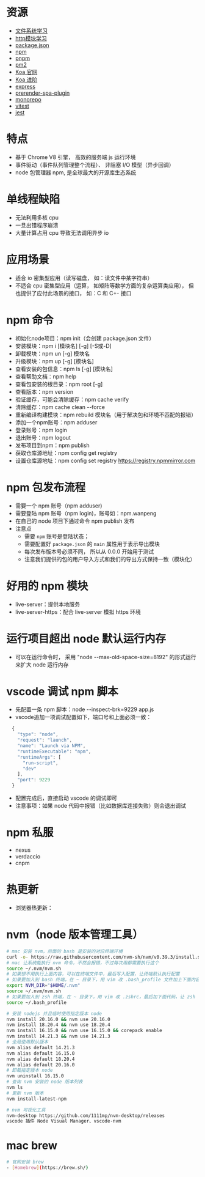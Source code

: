 # 资源
- [文件系统学习](http://www.jianshu.com/p/5683c8a93511)
- [http模块学习](https://my.oschina.net/freddon/blog/513853)
- [package.json](http://mujiang.info/translation/npmjs/files/package.json.html)
- [npm](https://www.npmjs.cn/)
- [pnpm](https://pnpm.io/zh/)
- [pm2](https://pm2.keymetrics.io/)
- [Koa 官网](https://koa.bootcss.com/)
- [Koa 进阶](https://chenshenhai.github.io/koa2-note/note/project/framework.html)
- [express](https://expressjs.com/zh-cn/)
- [prerender-spa-plugin](https://www.npmjs.com/package/prerender-spa-plugin)
- [monorepo](相似包多项目统一管理)
- [vitest](https://cn.vitest.dev/)
- [jest](https://www.jestjs.cn/)

# 特点 
- 基于 Chrome V8 引擎， 高效的服务端 js 运行环境
- 事件驱动（事件队列管理整个流程）、 非阻塞 I/O 模型（异步回调）
- node 包管理器 npm, 是全球最大的开源库生态系统

# 单线程缺陷
- 无法利用多核 cpu
- 一旦出错程序崩溃
- 大量计算占用 cpu 导致无法调用异步 io

# 应用场景
- 适合 io 密集型应用（读写磁盘， 如：读文件中某字符串）
- 不适合 cpu 密集型应用（运算， 如矩阵等数学方面的复杂运算类应用）， 但也提供了应付此场景的接口， 如：C 和 C+- 接口

# npm 命令
- 初始化node项目：npm init（会创建 package.json 文件）
- 安装模块：npm i [模块名] [-g] [-S或-D]
- 卸载模块：npm un [-g] 模块名
- 升级模块：npm up [-g] [模块名]
- 查看安装的包信息：npm ls [-g] [模块名]
- 查看帮助文档：npm help
- 查看包安装的根目录：npm root [-g]
- 查看版本：npm version
- 验证缓存，可能会清除缓存：npm cache verify
- 清除缓存：npm cache clean --force
- 重新编译构建模块：npm rebuild 模块名（用于解决包和环境不匹配的报错）
- 添加一个npm账号：npm adduser
- 登录账号：npm login
- 退出账号：npm logout
- 发布项目到npm：npm publish
- 获取仓库源地址：npm config get registry
- 设置仓库源地址：npm config set registry https://registry.npmmirror.com

# npm 包发布流程
- 需要一个 npm 账号（npm adduser)
- 需要登陆 npm 账号（npm login)，账号如：npm.wanpeng
- 在自己的 node 项目下通过命令 npm publish 发布
- 注意点
  - 需要 `npm` 账号是登陆状态； 
  - 需要配置好 `package.json` 的 `main` 属性用于表示导出模块
  - 每次发布版本号必须不同， 所以从 0.0.0 开始用于测试
  - 注意我们提供的包的用户导入方式和我们的导出方式保持一致（模块化）

# 好用的 npm 模块
- live-server：提供本地服务
- live-server-https：配合 live-server 模拟 https 环境

# 运行项目超出 node 默认运行内存
- 可以在运行命令时， 采用 "node --max-old-space-size=8192" 的形式运行来扩大 node 运行内存

# vscode 调试 npm 脚本
- 先配置一条 npm 脚本：node --inspect-brk=9229 app.js
- vscode追加一项调试配置如下，端口号和上面必须一致：
```js
  {
    "type": "node",
    "request": "launch",
    "name": "Launch via NPM",
    "runtimeExecutable": "npm",
    "runtimeArgs": [
      "run-script",
      "dev"
    ],
    "port": 9229
  }
```
- 配置完成后，直接启动 vscode 的调试即可
- 注意事项：如果 node 代码中报错（比如数据库连接失败）则会退出调试

# npm 私服
- nexus
- verdaccio
- cnpm

# 热更新
- 浏览器热更新：

# nvm（node 版本管理工具）
```bash
# mac 安装 nvm，后面的 bash 是安装的对应终端环境
curl -o- https://raw.githubusercontent.com/nvm-sh/nvm/v0.39.3/install.sh | bash
# mac 让系统能执行 nvm 命令，不然会报错，不过每次用都需要执行这个
source ~/.nvm/nvm.sh
# 如果想不用执行上面内容，可以在终端文件中，最后写入配置，让终端默认执行配置
# 如果要加入到 bash 终端，在 ~ 目录下，用 vim 改 .bash_profile 文件加上下面内容
export NVM_DIR="$HOME/.nvm"   
source ~/.nvm/nvm.sh
# 如果要加入到 zsh 终端，在 ~ 目录下，用 vim 改 .zshrc，最后加下面代码，让 zsh 命令默认执行下面内容
source ~/.bash_profile

# 安装 nodejs 并且临时使用指定版本 node
nvm install 20.16.0 && nvm use 20.16.0
nvm install 18.20.4 && nvm use 18.20.4
nvm install 16.15.0 && nvm use 16.15.0 && corepack enable
nvm install 14.21.3 && nvm use 14.21.3
# 全局使用默认版本
nvm alias default 14.21.3
nvm alias default 16.15.0
nvm alias default 18.20.4
nvm alias default 20.16.0
# 卸载指定版本 node
nvm uninstall 16.15.0
# 查询 nvm 安装的 node 版本列表
nvm ls
# 更新 nvm 版本
nvm install-latest-npm

# nvm 可视化工具
nvm-desktop https://github.com/1111mp/nvm-desktop/releases
vscode 插件 Node Visual Manager、vscode-nvm
```

# mac brew 
```bash
# 官网安装 brew
- [Homebrew](https://brew.sh/)
```
